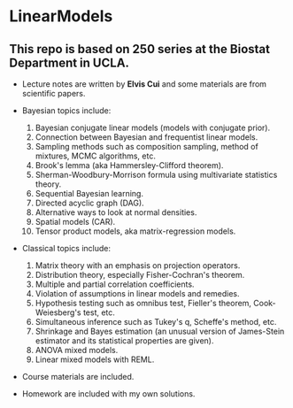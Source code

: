 # LinearModels

## This repo is based on 250 series at the Biostat Department in UCLA.

- Lecture notes are written by **Elvis Cui** and some materials are from scientific papers.

- Bayesian topics include:
  1. Bayesian conjugate linear models (models with conjugate prior).
  2. Connection between Bayesian and frequentist linear models.
  3. Sampling methods such as composition sampling, method of mixtures, MCMC algorithms, etc.
  4. Brook's lemma (aka Hammersley-Clifford theorem).
  5. Sherman-Woodbury-Morrison formula using multivariate statistics theory.
  6. Sequential Bayesian learning.
  7. Directed acyclic graph (DAG).
  8. Alternative ways to look at normal densities.
  9. Spatial models (CAR).
  10. Tensor product models, aka matrix-regression models.

- Classical topics include: 
  1. Matrix theory with an emphasis on projection operators.
  2. Distribution theory, especially Fisher-Cochran's theorem.
  3. Multiple and partial correlation coefficients.
  4. Violation of assumptions in linear models and remedies.
  5. Hypothesis testing such as omnibus test, Fieller's theorem, Cook-Weiesberg's test, etc.
  6. Simultaneous inference such as Tukey's q, Scheffe's method, etc.
  7. Shrinkage and Bayes estimation (an unusual version of James-Stein estimator and its statistical properties are given).
  8. ANOVA mixed models.
  9. Linear mixed models with REML.
  
- Course materials are included.

- Homework are included with my own solutions.
